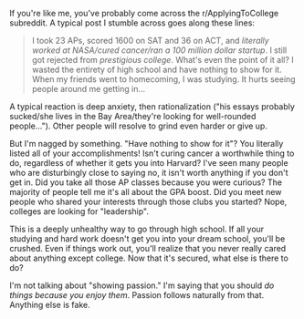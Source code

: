 If you're like me, you've probably come across the r/ApplyingToCollege subreddit. A typical post I stumble across goes along these lines:

> I took 23 APs, scored 1600 on SAT and 36 on ACT, and *literally worked at NASA/cured cancer/ran a 100 million dollar startup*. I still got rejected from *prestigious college*. What's even the point of it all? I wasted the entirety of high school and have nothing to show for it. When my friends went to homecoming, I was studying. It hurts seeing people around me getting in...

A typical reaction is deep anxiety, then rationalization ("his essays probably sucked/she lives in the Bay Area/they're looking for well-rounded people..."). Other people will resolve to grind even harder or give up. 

But I'm nagged by something. "Have nothing to show for it"? You literally listed all of your accomplishments! Isn't curing cancer a worthwhile thing to do, regardless of whether it gets you into Harvard? I've seen many people who are disturbingly close to saying no, it isn't worth anything if you don't get in. Did you take all those AP classes because you were curious? The majority of people tell me it's all about the GPA boost. Did you meet new people who shared your interests through those clubs you started? Nope, colleges are looking for "leadership".

This is a deeply unhealthy way to go through high school. If all your studying and hard work doesn't get you into your dream school, you'll be crushed. Even if things work out, you'll realize that you never really cared about anything except college. Now that it's secured, what else is there to do? 

I'm not talking about "showing passion." I'm saying that you should *do things because you enjoy them*. Passion follows naturally from that. Anything else is fake.
